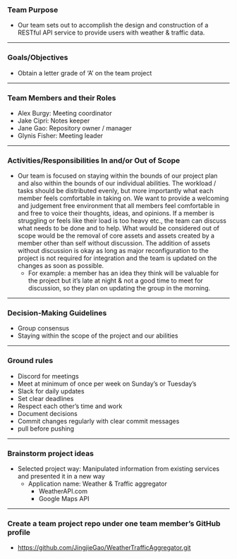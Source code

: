### Team Purpose

* Our team sets out to accomplish the design and construction of a RESTful API service to provide users with weather & traffic data.

---

### Goals/Objectives

* Obtain a letter grade of ‘A’ on the team project

---

### Team Members and their Roles

* Alex Burgy: Meeting coordinator
* Jake Cipri: Notes keeper
* Jane Gao: Repository owner / manager
* Glynis Fisher: Meeting leader

---

### Activities/Responsibilities In and/or Out of Scope

* Our team is focused on staying within the bounds of our project plan and also within the bounds of our individual abilities. The workload / tasks should be distributed evenly, but more importantly what each member feels comfortable in taking on. We want to provide a welcoming and judgement free environment that all members feel comfortable in and free to voice their thoughts, ideas, and opinions. 
If a member is struggling or feels like their load is too heavy etc., the team can discuss what needs to be done and to help. What would be considered out of scope would be the removal of core assets and assets created by a member other than self without discussion. The addition of assets without discussion is okay as long as major reconfiguration to the project is not required for integration
and the team is updated on the changes as soon as possible. 
  * For example: a member has an idea they think will be valuable for the project but it’s late at night & not a good time to meet for discussion, so they plan on updating the group in the morning.

---

### Decision-Making Guidelines

* Group consensus
* Staying within the scope of the project and our abilities

---

### Ground rules

* Discord for meetings 
* Meet at minimum of once per week on Sunday’s or Tuesday’s 
* Slack for daily updates 
* Set clear deadlines 
* Respect each other’s time and work 
* Document decisions 
* Commit changes regularly with clear commit messages
* pull before pushing

---

### Brainstorm project ideas

* Selected project way: Manipulated information from existing services and presented it in a new way
  * Application name: Weather & Traffic aggregator
    * WeatherAPI.com
    * Google Maps API
    
---

### Create a team project repo under one team member’s GitHub profile 

* https://github.com/JingjieGao/WeatherTrafficAggregator.git
